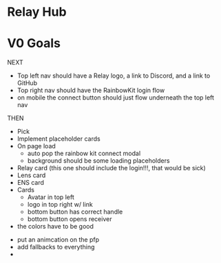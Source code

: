 # Relay Hub

# V0 Goals

NEXT

- Top left nav should have a Relay logo, a link to Discord, and a link to GitHub
- Top right nav should have the RainbowKit login flow
- on mobile the connect button should just flow underneath the top left nav

THEN

- Pick
- Implement placeholder cards
- On page load
  - auto pop the rainbow kit connect modal
  - background should be some loading placeholders
- Relay card (this one should include the login!!!, that would be sick)
- Lens card
- ENS card
- Cards
  - Avatar in top left
  - logo in top right w/ link
  - bottom button has correct handle
  - bottom button opens receiver
- the colors have to be good

* put an animcation on the pfp
* add fallbacks to everything
*
